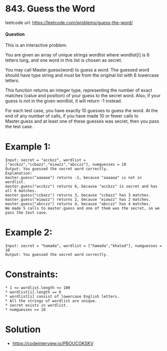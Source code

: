 # 843. Guess the Word
 
leetcode url: https://leetcode.com/problems/guess-the-word/
 
#### Question
This is an interactive problem.

You are given an array of unique strings wordlist where wordlist[i] is 6 letters long, and one word in this list is chosen as secret.

You may call Master.guess(word) to guess a word. The guessed word should have type string and must be from the original list with 6 lowercase letters.

This function returns an integer type, representing the number of exact matches (value and position) of your guess to the secret word. Also, if your guess is not in the given wordlist, it will return -1 instead.

For each test case, you have exactly 10 guesses to guess the word. At the end of any number of calls, if you have made 10 or fewer calls to Master.guess and at least one of these guesses was secret, then you pass the test case.
# Example 1:

```
Input: secret = "acckzz", wordlist = ["acckzz","ccbazz","eiowzz","abcczz"], numguesses = 10
Output: You guessed the secret word correctly.
Explanation:
master.guess("aaaaaa") returns -1, because "aaaaaa" is not in wordlist.
master.guess("acckzz") returns 6, because "acckzz" is secret and has all 6 matches.
master.guess("ccbazz") returns 3, because "ccbazz" has 3 matches.
master.guess("eiowzz") returns 2, because "eiowzz" has 2 matches.
master.guess("abcczz") returns 4, because "abcczz" has 4 matches.
We made 5 calls to master.guess and one of them was the secret, so we pass the test case.
 ```
 
 # Example 2:

```
Input: secret = "hamada", wordlist = ["hamada","khaled"], numguesses = 10
Output: You guessed the secret word correctly.
```
# Constraints:

```
* 1 <= wordlist.length <= 100
* wordlist[i].length == 6
* wordlist[i] consist of lowercase English letters.
* All the strings of wordlist are unique.
* secret exists in wordlist.
* numguesses == 10
 ```
 
# Solution
* https://codeinterview.io/PBOUCOKSKV